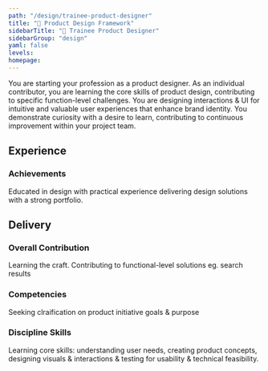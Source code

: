 ```yaml
---
path: "/design/trainee-product-designer"
title: "🎯 Product Design Framework"
sidebarTitle: "🎯 Trainee Product Designer"
sidebarGroup: "design"
yaml: false
levels:
homepage:
---
```

You are starting your profession as a product designer. As an individual contributor, you are learning the core skills of product design, contributing to specific function-level challenges. You are designing interactions & UI for intuitive and valuable user experiences that enhance brand identity. You demonstrate curiosity with a desire to learn, contributing to continuous improvement within your project team.

## Experience
### Achievements

Educated in design with practical experience delivering design solutions with a strong portfolio.

## Delivery
### Overall Contribution

Learning the craft. Contributing to functional-level solutions eg. search results

### Competencies
Seeking clraification on product initiative goals & purpose


### Discipline Skills
Learning core skills: understanding user needs, creating product concepts, designing visuals & interactions & testing for usability & technical feasibility.
